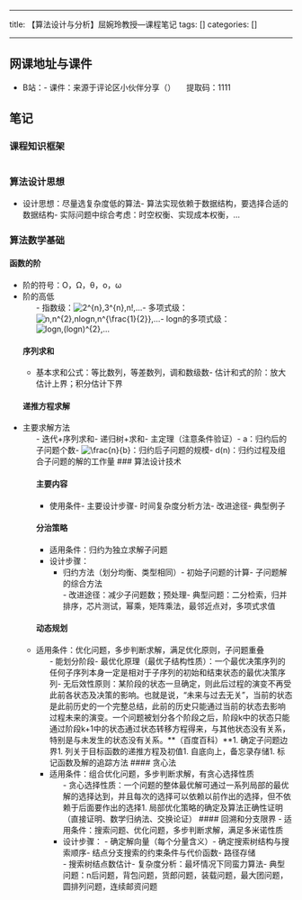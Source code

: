 
--- 
title:  【算法设计与分析】屈婉玲教授—课程笔记 
tags: []
categories: [] 

---
## 网课地址与课件
- B站：- 课件：来源于评论区小伙伴分享（）     提取码：1111
## 笔记

### 课程知识框架

<img alt="" src="https://img-blog.csdnimg.cn/76f1df05d76345a09f615b20fe40ae19.png">

### 算法设计思想
- 设计思想：尽量选复杂度低的算法- 算法实现依赖于数据结构，要选择合适的数据结构- 实际问题中综合考虑：时空权衡、实现成本权衡，…
### 算法数学基础

#### 函数的阶
- 阶的符号：O，Ω，θ，o，ω<li>阶的高低 
  <ul>- 指数级：<img alt="2^{n},3^{n},n!," class="mathcode" src="https://latex.csdn.net/eq?2%5E%7Bn%7D%2C3%5E%7Bn%7D%2Cn%21%2C">…- 多项式级：<img alt="n,n^{2},nlogn,n^{\frac{1}{2}}," class="mathcode" src="https://latex.csdn.net/eq?n%2Cn%5E%7B2%7D%2Cnlogn%2Cn%5E%7B%5Cfrac%7B1%7D%7B2%7D%7D%2C">…- logn的多项式级：<img alt="logn,(logn)^{2}," class="mathcode" src="https://latex.csdn.net/eq?logn%2C%28logn%29%5E%7B2%7D%2C">…
#### 序列求和
- 基本求和公式：等比数列，等差数列，调和数级数- 估计和式的阶：放大估计上界；积分估计下界
#### 递推方程求解
<li>主要求解方法 
  <ul>- 迭代+序列求和- 递归树+求和- 主定理（注意条件验证）- a：归约后的子问题个数- <img alt="\frac{n}{b}" class="mathcode" src="https://latex.csdn.net/eq?%5Cfrac%7Bn%7D%7Bb%7D">：归约后子问题的规模- d(n)：归约过程及组合子问题的解的工作量
### 算法设计技术

#### 主要内容
- 使用条件- 主要设计步骤- 时间复杂度分析方法- 改进途径- 典型例子
#### 分治策略
- 适用条件：归约为独立求解子问题<li>设计步骤： 
  - 归约方法（划分均衡、类型相同）- 初始子问题的计算- 子问题解的综合方法</li>- 改进途径：减少子问题数；预处理- 典型问题：二分检索，归并排序，芯片测试，幂乘，矩阵乘法，最邻近点对，多项式求值
#### 动态规划
<li>适用条件：优化问题，多步判断求解，满足优化原则，子问题重叠 
  <ul>- 能划分阶段- 最优化原理（最优子结构性质）：一个最优决策序列的任何子序列本身一定是相对于子序列的初始和结束状态的最优决策序列- 无后效性原则：某阶段的状态一旦确定，则此后过程的演变不再受此前各状态及决策的影响。也就是说，“未来与过去无关”，当前的状态是此前历史的一个完整总结，此前的历史只能通过当前的状态去影响过程未来的演变。一个问题被划分各个阶段之后，阶段k中的状态只能通过阶段k+1中的状态通过状态转移方程得来，与其他状态没有关系，特别是与未发生的状态没有关系。**（百度百科）**1. 确定子问题边界1. 列关于目标函数的递推方程及初值1. 自底向上，备忘录存储1. 标记函数及解的追踪方法
#### 贪心法
<li>适用条件：组合优化问题，多步判断求解，有贪心选择性质 
  <ul>- 贪心选择性质：一个问题的整体最优解可通过一系列局部的最优解的选择达到，并且每次的选择可以依赖以前作出的选择，但不依赖于后面要作出的选择1. 局部优化策略的确定及算法正确性证明（直接证明、数学归纳法、交换论证）
#### 回溯和分支限界
- 适用条件：搜索问题、优化问题，多步判断求解，满足多米诺性质<li>设计步骤： 
  - 确定解向量（每个分量含义）- 确定搜索树结构与搜索顺序- 结点分支搜索的约束条件与代价函数- 路径存储</li>- 搜索树结点数估计- 复杂度分析：最坏情况下同蛮力算法- 典型问题：n后问题，背包问题，货郎问题，装载问题，最大团问题，圆排列问题，连续邮资问题







